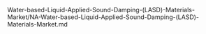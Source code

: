 


Water-based-Liquid-Applied-Sound-Damping-(LASD)-Materials-Market/NA-Water-based-Liquid-Applied-Sound-Damping-(LASD)-Materials-Market.md
